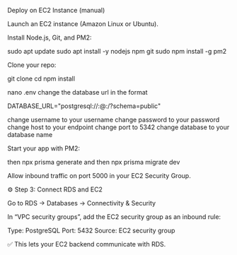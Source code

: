Deploy on EC2 Instance (manual)

Launch an EC2 instance (Amazon Linux or Ubuntu).

Install Node.js, Git, and PM2:

sudo apt update
sudo apt install -y nodejs npm git
sudo npm install -g pm2


Clone your repo:

git clone <your-github-repo-url>
cd <repo-name>
npm install

nano .env
change the database url in the format 

DATABASE_URL="postgresql://<username>:<password>@<host>:<port>/<database>?schema=public"

change username to your username
change password to your password
change host to your endpoint
change port to 5342
change database to your database name


Start your app with PM2:

then npx prisma generate
and then  npx prisma migrate dev

Allow inbound traffic on port 5000 in your EC2 Security Group.

⚙️ Step 3: Connect RDS and EC2

Go to RDS → Databases → Connectivity & Security

In “VPC security groups”, add the EC2 security group as an inbound rule:

Type: PostgreSQL
Port: 5432
Source: EC2 security group


✅ This lets your EC2 backend communicate with RDS.
